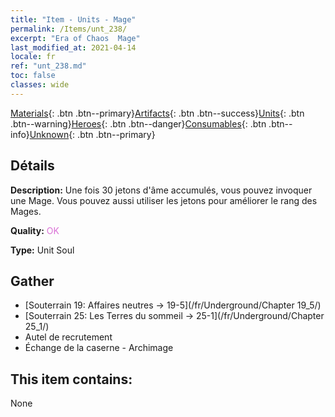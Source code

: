 ```yaml
---
title: "Item - Units - Mage"
permalink: /Items/unt_238/
excerpt: "Era of Chaos  Mage"
last_modified_at: 2021-04-14
locale: fr
ref: "unt_238.md"
toc: false
classes: wide
---
```

 [Materials](/fr/Items/){: .btn .btn--primary}[Artifacts](/fr/Items/Artifacts/){: .btn .btn--success}[Units](/fr/Items/Units/){: .btn .btn--warning}[Heroes](/fr/Items/Heroes/){: .btn .btn--danger}[Consumables](/fr/Items/Consumables/){: .btn .btn--info}[Unknown](/fr/Items/Unknown/){: .btn .btn--primary}

## Détails
 **Description:** Une fois 30 jetons d'âme accumulés, vous pouvez invoquer une Mage. Vous pouvez aussi utiliser les jetons pour améliorer le rang des Mages.

 **Quality:** <span style="color: #DA70D6">OK</span>

 **Type:** Unit Soul

## Gather

*    [Souterrain 19: Affaires neutres -> 19-5](/fr/Underground/Chapter 19_5/) 
*    [Souterrain 25: Les Terres du sommeil -> 25-1](/fr/Underground/Chapter 25_1/) 
*    Autel de recrutement 
*    Échange de la caserne - Archimage 

## This item contains:

  None

